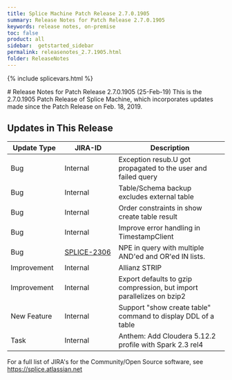 ```yaml
---
title: Splice Machine Patch Release 2.7.0.1905
summary: Release Notes for Patch Release 2.7.0.1905
keywords: release notes, on-premise
toc: false
product: all
sidebar:  getstarted_sidebar
permalink: releasenotes_2.7.1905.html
folder: ReleaseNotes
---
```

{% include splicevars.html %}
<section>
<div class="TopicContent" data-swiftype-index="true" markdown="1">
# Release Notes for Patch Release 2.7.0.1905 (25-Feb-19)
This is the 2.7.0.1905 Patch Release of Splice Machine, which incorporates updates made since the Patch Release on Feb. 18, 2019.

## Updates in This Release
<table>
    <col width="125px" />
    <col width="125px" />
    <col />
    <thead>
        <tr>
            <th>Update Type</th>
            <th>JIRA-ID</th>
            <th>Description</th>
        </tr>
    </thead>
    <tbody>
        <tr>
            <td>Bug</td>
            <td>Internal</td>
            <td>Exception resub.U got propagated to the user and failed query</td>
        </tr>
        <tr>
            <td>Bug</td>
            <td>Internal</td>
            <td>Table/Schema backup excludes external table</td>
        </tr>
        <tr>
            <td>Bug</td>
            <td>Internal</td>
            <td>Order constraints in show create table result</td>
        </tr>
        <tr>
            <td>Bug</td>
            <td>Internal</td>
            <td>Improve error handling in TimestampClient</td>
        </tr>
        <tr>
            <td>Bug</td>
            <td><a href="https://splice.atlassian.net/browse/SPLICE-2306" target="_blank">SPLICE-2306</a></td>
            <td>NPE in query with multiple AND'ed and OR'ed IN lists.</td>
        </tr>
        <tr>
            <td>Improvement</td>
            <td>Internal</td>
            <td>Allianz  STRIP</td>
        </tr>
        <tr>
            <td>Improvement</td>
            <td>Internal</td>
            <td>Export defaults to gzip compression, but import parallelizes on bzip2</td>
        </tr>
        <tr>
            <td>New Feature</td>
            <td>Internal</td>
            <td>Support "show create table" command to display DDL of a table</td>
        </tr>
        <tr>
            <td>Task</td>
            <td>Internal</td>
            <td>Anthem: Add Cloudera 5.12.2 profile with Spark 2.3 rel4</td>
        </tr>
    </tbody>
</table>

For a full list of JIRA's for the Community/Open Source software, see <https://splice.atlassian.net>

</div>
</section>
